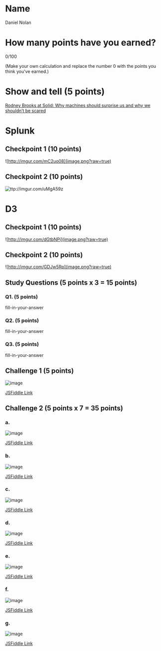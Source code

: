 # Name

Daniel Nolan

# How many points have you earned?

0/100

(Make your own calculation and replace the number 0 with the points you think you've earned.)

# Show and tell (5 points)

[Rodney Brooks at Solid: Why machines should surprise us and why we shouldn’t be scared](http://whatsthebigdata.com/2014/05/26/rodney-brooks-at-solid-why-machines-should-surprise-us-and-why-we-shouldnt-be-sacred/)

# Splunk

## Checkpoint 1 (10 points)

![http://imgur.com/mC2uo08](image.png?raw=true)

## Checkpoint 2 (10 points)

![ttp://imgur.com/uMgA59z](image.png?raw=true)

# D3

## Checkpoint 1 (10 points)

![http://imgur.com/dGtbNPi](image.png?raw=true)

## Checkpoint 2 (10 points)

![http://imgur.com/GDJw5Rp](image.png?raw=true)

## Study Questions (5 points x 3 = 15 points)

### Q1. (5 points)

fill-in-your-answer

### Q2. (5 points)

fill-in-your-answer

### Q3. (5 points)

fill-in-your-answer


## Challenge 1 (5 points)

![image](image.png?raw=true)

[JSFiddle Link](http://jsfiddle.net/replace-this-path)

## Challenge 2 (5 points x 7 = 35 points)

### a. 

![image](image.png?raw=true)

[JSFiddle Link](http://jsfiddle.net/replace-this-path)

### b.

![image](image.png?raw=true)

[JSFiddle Link](http://jsfiddle.net/replace-this-path)

### c.

![image](image.png?raw=true)

[JSFiddle Link](http://jsfiddle.net/replace-this-path)

### d.

![image](image.png?raw=true)

[JSFiddle Link](http://jsfiddle.net/replace-this-path)

### e.

![image](image.png?raw=true)

[JSFiddle Link](http://jsfiddle.net/replace-this-path)

### f.

![image](image.png?raw=true)

[JSFiddle Link](http://jsfiddle.net/replace-this-path)


### g.

![image](image.png?raw=true)

[JSFiddle Link](http://jsfiddle.net/replace-this-path)

